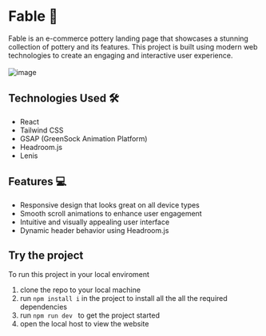 # Fable 🏺

Fable is an e-commerce pottery landing page that showcases a stunning collection of pottery and its features. This project is built using modern web technologies to create an engaging and interactive user experience. <br/><br/>
![image](https://github.com/user-attachments/assets/8e963cde-b139-4dd0-ae93-1c079efa954e) <br/>

## Technologies Used 🛠️

- React
- Tailwind CSS
- GSAP (GreenSock Animation Platform)
- Headroom.js
- Lenis

## Features 💻

- Responsive design that looks great on all device types
- Smooth scroll animations to enhance user engagement
- Intuitive and visually appealing user interface
- Dynamic header behavior using Headroom.js


## Try the project
To run this project in your local enviroment 

1. clone the repo to your local machine <br/>
2. run ```npm install i``` in the project to install all the all the required dependencies <br/>
3. run ```npm run dev ``` to get the project started <br/>
4. open the local host to view the website
